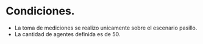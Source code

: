 # Condiciones.

- La toma de mediciones se realizo unicamente sobre el escenario pasillo.
- La cantidad de agentes definida es de 50.
